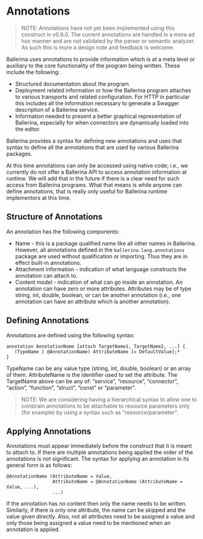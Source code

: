 # Annotations

> NOTE: Annotations have not yet been implemented using this construct in v0.8.0. The current annotations are handled in a more ad hoc manner and are not validated by the parser or semantic analyzer. As such this is more a design note and feedback is welcome.

Ballerina uses annotations to provide information which is at a meta level or auxiliary to the core functionality of the program being written. These include the following:
- Structured documentation about the program
- Deployment related information or how the Ballerina program attaches to various transports and related configuration. For HTTP in particular this includes all the information necessary to generate a Swagger description of a Ballerina service.
- Information needed to present a better graphical representation of Ballerina, especially for when connectors are dynamically loaded into the editor.

Ballerina provides a syntax for defining new annotations and uses that syntax to define all the annotations that are used by various Ballerina packages.

At this time annotations can only be accessed using native code; i.e., we currently do not offer a Ballerina API to access annotation information at runtime. We will add that in the future if there is a clear need for such access from Ballerina programs. What that means is while anyone can define annotations, that is really only useful for Ballerina runtime implementors at this time.

## Structure of Annotations

An annotation has the following components:

- Name - this is a package qualified name like all other names in Ballerina. However, all annotations defined in the `ballerina.lang.annotations` package are used without qualification or importing. Thus they are in effect built-in annotations.
- Attachment information - indication of what language constructs the annotation can attach to.
- Content model - indication of what can go inside an annotation. An annotation can have zero or more attributes. Attributes may be of type string, int, double, boolean, or can be another annotation (i.e., one annotation can have an attribute which is another annotation).

## Defining Annotations

Annotations are defined using the following syntax:

```
annotation AnnotationName [attach TargetName1, TargetName2, ...] {
   (TypeName | @AnnotationName) AttributeName [= DefaultValue];*
}
```

TypeName can be any value type (string, int, double, boolean) or an array of them. AttributeName is the identifier used to set the attribute. The TargetName above can be any of: “service”, “resource”, “connector”, “action”, “function”, “struct”, “const” or “parameter”.

> NOTE: We are considering having a hierarchical syntax to allow one to constrain annotations to be attachable to resource parameters only (for example) by using a syntax such as "resource/parameter".

## Applying Annotations

Annotations must appear immediately before the construct that it is meant to attach to. If there are multiple annotations being applied the order of the annotations is not significant. The syntax for applying an annotation in its general form is as follows:

```
@AnnotationName (AttributeName = Value,
                 AttributeName = @AnnotationName (AttributeName = Value, ...),
                 ...)
```

If the annotation has no content then only the name needs to be written. Similarly, if there is only one attribute, the name can be skipped and the value given directly. Also, not all attributes need to be assigned a value and only those being assigned a value need to be mentioned when an annotation is applied.
